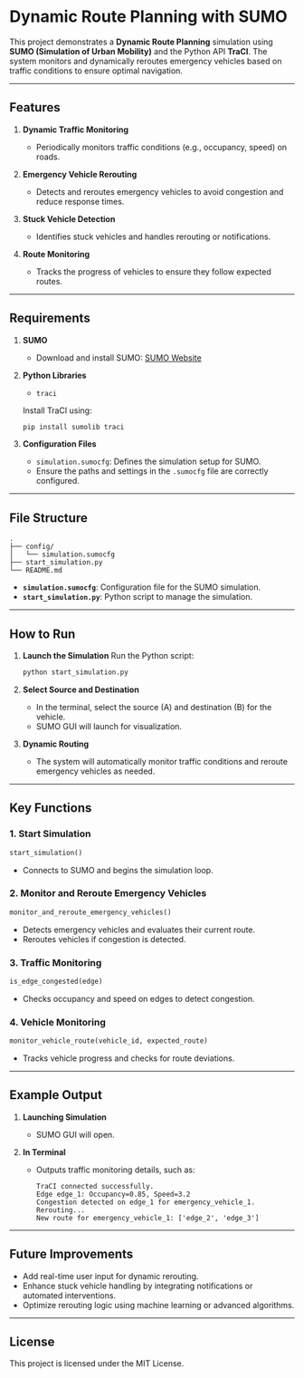 # Dynamic Route Planning with SUMO

This project demonstrates a **Dynamic Route Planning** simulation using **SUMO (Simulation of Urban Mobility)** and the Python API **TraCI**. The system monitors and dynamically reroutes emergency vehicles based on traffic conditions to ensure optimal navigation.

---

## Features

1. **Dynamic Traffic Monitoring**
   - Periodically monitors traffic conditions (e.g., occupancy, speed) on roads.
   
2. **Emergency Vehicle Rerouting**
   - Detects and reroutes emergency vehicles to avoid congestion and reduce response times.
   
3. **Stuck Vehicle Detection**
   - Identifies stuck vehicles and handles rerouting or notifications.
   
4. **Route Monitoring**
   - Tracks the progress of vehicles to ensure they follow expected routes.

---

## Requirements

1. **SUMO**
   - Download and install SUMO: [SUMO Website](https://www.eclipse.org/sumo/)

2. **Python Libraries**
   - `traci`

   Install TraCI using:
   ```bash
   pip install sumolib traci
   ```

3. **Configuration Files**
   - `simulation.sumocfg`: Defines the simulation setup for SUMO.
   - Ensure the paths and settings in the `.sumocfg` file are correctly configured.

---

## File Structure

```
.
├── config/
│   └── simulation.sumocfg
├── start_simulation.py
└── README.md
```

- **`simulation.sumocfg`**: Configuration file for the SUMO simulation.
- **`start_simulation.py`**: Python script to manage the simulation.

---

## How to Run

1. **Launch the Simulation**
   Run the Python script:
   ```bash
   python start_simulation.py
   ```

2. **Select Source and Destination**
   - In the terminal, select the source (A) and destination (B) for the vehicle.
   - SUMO GUI will launch for visualization.

3. **Dynamic Routing**
   - The system will automatically monitor traffic conditions and reroute emergency vehicles as needed.

---

## Key Functions

### **1. Start Simulation**
```python
start_simulation()
```
- Connects to SUMO and begins the simulation loop.

### **2. Monitor and Reroute Emergency Vehicles**
```python
monitor_and_reroute_emergency_vehicles()
```
- Detects emergency vehicles and evaluates their current route.
- Reroutes vehicles if congestion is detected.

### **3. Traffic Monitoring**
```python
is_edge_congested(edge)
```
- Checks occupancy and speed on edges to detect congestion.

### **4. Vehicle Monitoring**
```python
monitor_vehicle_route(vehicle_id, expected_route)
```
- Tracks vehicle progress and checks for route deviations.

---

## Example Output

1. **Launching Simulation**
   - SUMO GUI will open.

2. **In Terminal**
   - Outputs traffic monitoring details, such as:
     ```
     TraCI connected successfully.
     Edge edge_1: Occupancy=0.85, Speed=3.2
     Congestion detected on edge_1 for emergency_vehicle_1. Rerouting...
     New route for emergency_vehicle_1: ['edge_2', 'edge_3']
     ```

---

## Future Improvements

- Add real-time user input for dynamic rerouting.
- Enhance stuck vehicle handling by integrating notifications or automated interventions.
- Optimize rerouting logic using machine learning or advanced algorithms.

---

## License

This project is licensed under the MIT License.

